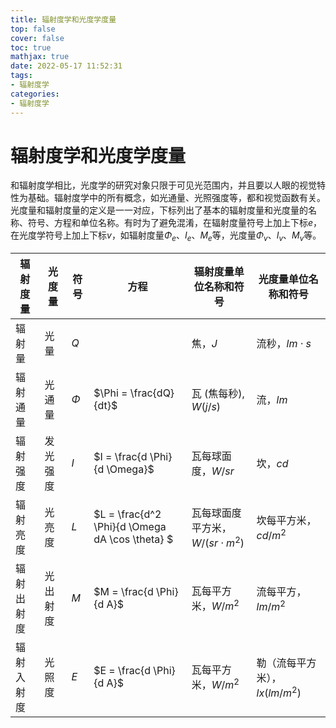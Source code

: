 ```yaml
---
title: 辐射度学和光度学度量
top: false
cover: false
toc: true
mathjax: true
date: 2022-05-17 11:52:31
tags:
- 辐射度学
categories: 
- 辐射度学
---
```


# 辐射度学和光度学度量

和辐射度学相比，光度学的研究对象只限于可见光范围内，并且要以人眼的视觉特性为基础。辐射度学中的所有概念，如光通量、光照强度等，都和视觉函数有关。光度量和辐射度量的定义是一一对应，下标列出了基本的辐射度量和光度量的名称、符号、方程和单位名称。有时为了避免混淆，在辐射度量符号上加上下标$e$，在光度学符号上加上下标$v$，如辐射度量$\Phi_e$、$I_e$、$M_e$等，光度量$\Phi_v$、$I_v$、$M_v$等。

<!--more-->

| 辐射度量   | 光度量   | 符号   | 方程                                            | 辐射度量单位名称和符号              | 光度量单位名称和符号           |
| ---------- | -------- | ------ | ----------------------------------------------- | ----------------------------------- | ------------------------------ |
| 辐射量     | 光量     | $Q$    |                                                 | 焦，$J$                             | 流秒，$lm \cdot s$             |
| 辐射通量   | 光通量   | $\Phi$ | $\Phi = \frac{dQ}{dt}$                          | 瓦 (焦每秒), $W(j/s)$               | 流，$lm$                       |
| 辐射强度   | 发光强度 | $I$    | $I = \frac{d \Phi}{d \Omega}$                   | 瓦每球面度，$W/sr$                  | 坎，$cd$                       |
| 辐射亮度   | 光亮度   | $L$    | $L = \frac{d^2 \Phi}{d \Omega dA \cos \theta} $ | 瓦每球面度平方米，$W/(sr\cdot m^2)$ | 坎每平方米，$cd/m^2$           |
| 辐射出射度 | 光出射度 | $M$    | $M = \frac{d \Phi}{d A}$                        | 瓦每平方米，$W/m^2$                 | 流每平方，$lm/m^2$             |
| 辐射入射度 | 光照度   | $E$    | $E = \frac{d \Phi}{d A}$                        | 瓦每平方米，$W/m^2$                 | 勒（流每平方米），$lx(lm/m^2)$ |

